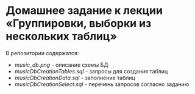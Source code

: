 # Домашнее задание к лекции «Группировки, выборки из нескольких таблиц»

В репозитории содержатся:

* _music_db.png_ - описание схемы БД
* _musicDbCreationTables.sql_ - запросы для создания таблиц
* _musicDbCreationData.sql_ - заполнение таблиц
* _musicDbCreationSelect.sql_ - перечень запросов согласно заданию
